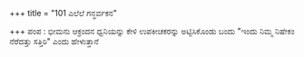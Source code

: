 +++
title = "101 ಎಲೆಲೆ ಗನ್ಧರ್ವಕನ"

+++
ಪಂಪ : ಭೀಮನು ಆಕ್ರಂದನ ಧ್ವನಿಯನ್ನು ಕೇಳಿ ಉಪಕೀಚಕರನ್ನು ಅಟ್ಟಿಸಿಕೊಂಡು ಬಂದು "ಇಂದು ನಿಮ್ಮ ನಿಷೇಕಂ ನೆರೆದತ್ತು ಸತ್ತಿರಿ" ಎಂದು ಹೇಳುತ್ತಾನೆ